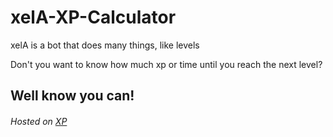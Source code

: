 # xelA-XP-Calculator

 xelA is a bot that does many things, like levels

Don't you want to know how much xp or time until you reach the next level?

## Well know you can!

###### Hosted on [XP](https://www.xp.makashi.dev)

